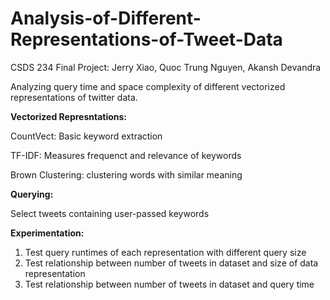 # Analysis-of-Different-Representations-of-Tweet-Data
CSDS 234 Final Project: Jerry Xiao, Quoc Trung Nguyen, Akansh Devandra

Analyzing query time and space complexity of different vectorized representations of twitter data. 


**Vectorized Represntations:**

CountVect: Basic keyword extraction

TF-IDF: Measures frequenct and relevance of keywords

Brown Clustering: clustering words with similar meaning


**Querying:**

Select tweets containing user-passed keywords


**Experimentation:**
1) Test query runtimes of each representation with different query size
2) Test relationship between number of tweets in dataset and size of data representation
3) Test relationship between number of tweets in dataset and query time
